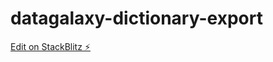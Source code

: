 # datagalaxy-dictionary-export

[Edit on StackBlitz ⚡️](https://stackblitz.com/edit/datagalaxy-dictionary-export)